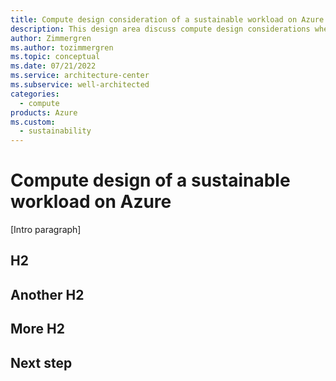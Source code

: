 ```yaml
---
title: Compute design consideration of a sustainable workload on Azure
description: This design area discuss compute design considerations when designing sustainable workloads on Azure.
author: Zimmergren
ms.author: tozimmergren
ms.topic: conceptual
ms.date: 07/21/2022
ms.service: architecture-center
ms.subservice: well-architected
categories: 
  - compute
products: Azure
ms.custom:
  - sustainability
---
```


# Compute design of a sustainable workload on Azure

[Intro paragraph]

## H2

## Another H2

## More H2

## Next step